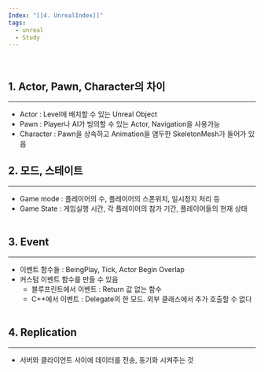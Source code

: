 ```yaml
---
Index: "[[4. UnrealIndex]]"
tags:
  - unreal
  - Study
---
```

   
## 1. Actor, Pawn, Character의 차이
---
* Actor : Level에 배치할 수 있는 Unreal Object
* Pawn : Player나 AI가 빙의할 수 있는 Actor, Navigation을 사용가능
* Character : Pawn을 상속하고 Animation을 염두한 SkeletonMesh가 들어가 있음
   
## 2. 모드, 스테이트
---
* Game mode : 플레이어의 수, 플레이어의 스폰위치, 일시정지 처리 등
* Game State : 게임실행 시간, 각 플레이어의 참가 기간, 플레이어들의 현재 상태
   
## 3. Event
---
* 이벤트 함수들 : BeingPlay, Tick, Actor Begin Overlap 
* 커스텀 이벤트 함수를 만들 수 있음
	* 블루프린트에서 이벤트 : Return 값 없는 함수
	* C++에서 이벤트 : Delegate의 한 모드. 외부 클래스에서 추가 호출할 수 없다
   
## 4. Replication
---
* 서버와 클라이언트 사이에 데이터를 전송, 동기화 시켜주는 것 
